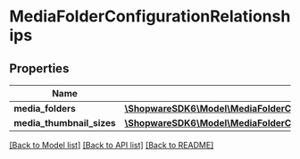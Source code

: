 # MediaFolderConfigurationRelationships

## Properties
Name | Type | Description | Notes
------------ | ------------- | ------------- | -------------
**media_folders** | [**\ShopwareSDK6\Model\MediaFolderConfigurationRelationshipsMediaFolders**](MediaFolderConfigurationRelationshipsMediaFolders.md) |  | [optional] 
**media_thumbnail_sizes** | [**\ShopwareSDK6\Model\MediaFolderConfigurationRelationshipsMediaThumbnailSizes**](MediaFolderConfigurationRelationshipsMediaThumbnailSizes.md) |  | [optional] 

[[Back to Model list]](../../README.md#documentation-for-models) [[Back to API list]](../../README.md#documentation-for-api-endpoints) [[Back to README]](../../README.md)

